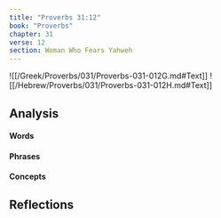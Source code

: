 ```yaml
---
title: "Proverbs 31:12"
book: "Proverbs"
chapter: 31
verse: 12
section: Woman Who Fears Yahweh
---
```

![[/Greek/Proverbs/031/Proverbs-031-012G.md#Text]]
![[/Hebrew/Proverbs/031/Proverbs-031-012H.md#Text]]

## Analysis

#### Words

#### Phrases

#### Concepts

## Reflections
